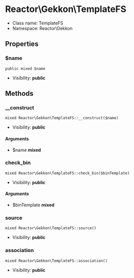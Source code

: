 Reactor\Gekkon\TemplateFS
===============






* Class name: TemplateFS
* Namespace: Reactor\Gekkon





Properties
----------


### $name

    public mixed $name





* Visibility: **public**


Methods
-------


### __construct

    mixed Reactor\Gekkon\TemplateFS::__construct($name)





* Visibility: **public**


#### Arguments
* $name **mixed**



### check_bin

    mixed Reactor\Gekkon\TemplateFS::check_bin($binTemplate)





* Visibility: **public**


#### Arguments
* $binTemplate **mixed**



### source

    mixed Reactor\Gekkon\TemplateFS::source()





* Visibility: **public**




### association

    mixed Reactor\Gekkon\TemplateFS::association()





* Visibility: **public**



